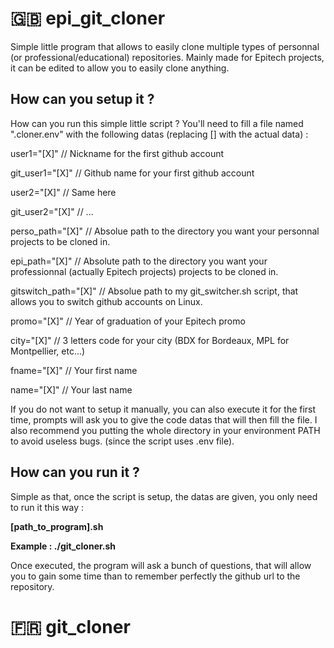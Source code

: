 # :gb: epi_git_cloner
Simple little program that allows to easily clone multiple types of personnal (or professional/educational) repositories. Mainly made for Epitech projects, it can be edited to allow you to easily clone anything.

## How can you setup it ?
How can you run this simple little script ?
You'll need to fill a file named ".cloner.env" with the following datas (replacing [] with the actual data) :

user1="[X]" // Nickname for the first github account

git_user1="[X]" // Github name for your first github account

user2="[X]" // Same here

git_user2="[X]" // ...

perso_path="[X]" // Absolue path to the directory you want your personnal projects to be cloned in.

epi_path="[X]" // Absolute path to the directory you want your professionnal (actually Epitech projects) projects to be cloned in.

gitswitch_path="[X]" // Absolue path to my git_switcher.sh script, that allows you to switch github accounts on Linux.

promo="[X]" // Year of graduation of your Epitech promo

city="[X]" // 3 letters code for your city (BDX for Bordeaux, MPL for Montpellier, etc...)

fname="[X]" // Your first name

name="[X]" // Your last name

If you do not want to setup it manually, you can also execute it for the first time, prompts will ask you to give the code datas that will then fill the file.
I also recommend you putting the whole directory in your environment PATH to avoid useless bugs. (since the script uses .env file).

## How can you run it ?
Simple as that, once the script is setup, the datas are given, you only need to run it this way :

**[path_to_program].sh**

**Example : ./git_cloner.sh**

Once executed, the program will ask a bunch of questions, that will allow you to gain some time than to remember perfectly the github url to the repository.


# :fr: git_cloner